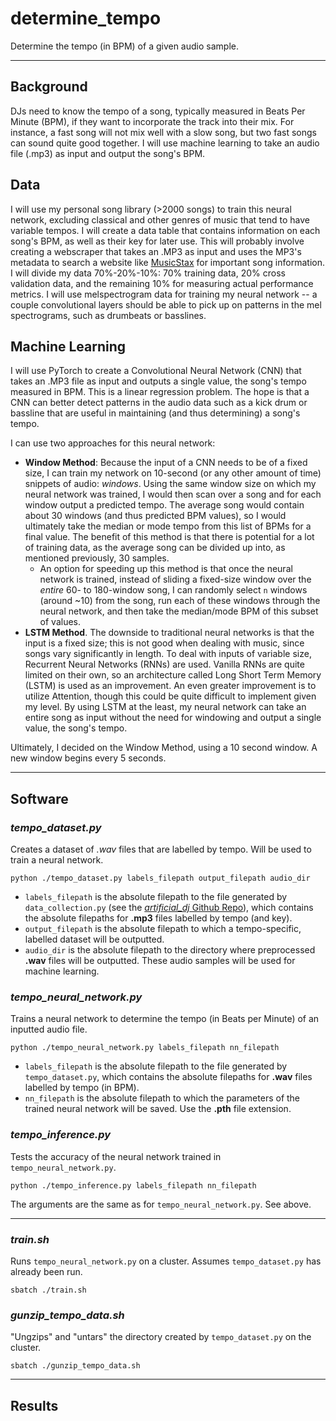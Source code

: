 # determine_tempo
Determine the tempo (in BPM) of a given audio sample.

---

## Background

DJs need to know the tempo of a song, typically measured in Beats Per Minute (BPM), if they want to incorporate the track into their mix. For instance, a fast song will not mix well with a slow song, but two fast songs can sound quite good together. I will use machine learning to take an audio file (.mp3) as input and output the song's BPM.


## Data

I will use my personal song library (>2000 songs) to train this neural network, excluding classical and other genres of music that tend to have variable tempos. I will create a data table that contains information on each song's BPM, as well as their key for later use. This will probably involve creating a webscraper that takes an .MP3 as input and uses the MP3's metadata to search a website like [MusicStax](https://https://musicstax.com/) for important song information. I will divide my data 70%-20%-10%: 70% training data, 20% cross validation data, and the remaining 10% for measuring actual performance metrics. I will use melspectrogram data for training my neural network -- a couple convolutional layers should be able to pick up on patterns in the mel spectrograms, such as drumbeats or basslines.


## Machine Learning

I will use PyTorch to create a Convolutional Neural Network (CNN) that takes an .MP3 file as input and outputs a single value, the song's tempo measured in BPM. This is a linear regression problem. The hope is that a CNN can better detect patterns in the audio data such as a kick drum or bassline that are useful in maintaining (and thus determining) a song's tempo.

I can use two approaches for this neural network:

- **Window Method**: Because the input of a CNN needs to be of a fixed size, I can train my network on 10-second (or any other amount of time) snippets of audio: *windows*. Using the same window size on which my neural network was trained, I would then scan over a song and for each window output a predicted tempo. The average song would contain about 30 windows (and thus predicted BPM values), so I would ultimately take the median or mode tempo from this list of BPMs for a final value. The benefit of this method is that there is potential for a lot of training data, as the average song can be divided up into, as mentioned previously, 30 samples.
    - An option for speeding up this method is that once the neural network is trained, instead of sliding a fixed-size window over the *entire* 60- to 180-window song, I can randomly select `n` windows (around ~10) from the song, run each of these windows through the neural network, and then take the median/mode BPM of this subset of values.
- **LSTM Method**. The downside to traditional neural networks is that the input is a fixed size; this is not good when dealing with music, since songs vary significantly in length. To deal with inputs of variable size, Recurrent Neural Networks (RNNs) are used. Vanilla RNNs are quite limited on their own, so an architecture called Long Short Term Memory (LSTM) is used as an improvement. An even greater improvement is to utilize Attention, though this could be quite difficult to implement given my level. By using LSTM at the least, my neural network can take an entire song as input without the need for windowing and output a single value, the song's tempo.

Ultimately, I decided on the Window Method, using a 10 second window. A new window begins every 5 seconds.

---

## Software


### *tempo_dataset.py*

Creates a dataset of *.wav* files that are labelled by tempo. Will be used to train a neural network.

```
python ./tempo_dataset.py labels_filepath output_filepath audio_dir
```

- `labels_filepath` is the absolute filepath to the file generated by `data_collection.py` (see the [*artificial_dj* Github Repo](https://github.com/pnlong/artificial_dj)), which contains the absolute filepaths for **.mp3** files labelled by tempo (and key).
- `output_filepath` is the absolute filepath to which a tempo-specific, labelled dataset will be outputted.
- `audio_dir` is the absolute filepath to the directory where preprocessed **.wav** files will be outputted. These audio samples will be used for machine learning.


### *tempo_neural_network.py*

Trains a neural network to determine the tempo (in Beats per Minute) of an inputted audio file.

```
python ./tempo_neural_network.py labels_filepath nn_filepath
```

- `labels_filepath` is the absolute filepath to the file generated by `tempo_dataset.py`, which contains the absolute filepaths for **.wav** files labelled by tempo (in BPM).
- `nn_filepath` is the absolute filepath to which the parameters of the trained neural network will be saved. Use the **.pth** file extension.


### *tempo_inference.py*

Tests the accuracy of the neural network trained in `tempo_neural_network.py`.

```
python ./tempo_inference.py labels_filepath nn_filepath
```

The arguments are the same as for `tempo_neural_network.py`. See above.

---


### *train.sh*

Runs `tempo_neural_network.py` on a cluster. Assumes `tempo_dataset.py` has already been run.

```
sbatch ./train.sh
```


### *gunzip_tempo_data.sh*

"Ungzips" and "untars" the directory created by `tempo_dataset.py` on the cluster.

```
sbatch ./gunzip_tempo_data.sh
```

---

## Results

